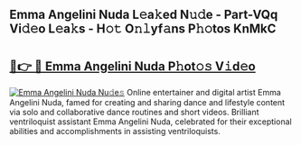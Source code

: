 ## Emma Angelini Nuda L𝚎a𝚔ed N𝚞𝚍e - Part-VQq Vi𝚍𝚎o L𝚎a𝚔s - H𝚘𝚝 O𝚗𝚕yf𝚊ns P𝚑𝚘tos KnMkC

# <h2><a href="http://kfc6afj.oniu.top/?m=Emma+Angelini+Nuda">🔗👉 🔴 Emma Angelini Nuda P𝚑ot𝚘𝚜 V𝚒d𝚎o</a></h2>

[![Emma Angelini Nuda Nu𝚍e𝚜](https://i.imgur.com/0qMVB7G.gif)](http://kfc6afj.oniu.top/?m=Emma+Angelini+Nuda)
Online entertainer and digital artist Emma Angelini Nuda, famed for creating and sharing dance and lifestyle content via solo and collaborative dance routines and short videos. Brilliant ventriloquist assistant Emma Angelini Nuda, celebrated for their exceptional abilities and accomplishments in assisting ventriloquists.  
